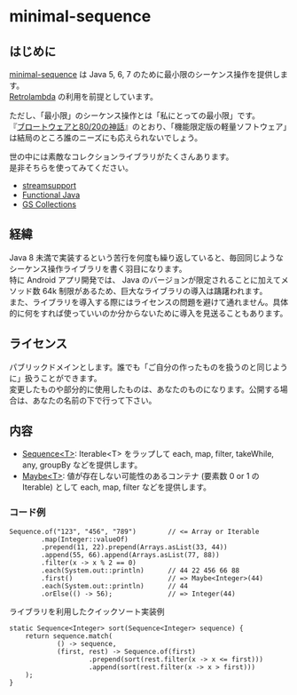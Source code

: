 # minimal-sequence

## はじめに

[minimal-sequence](https://github.com/luncheon/minimal-sequence-for-java/) は Java 5, 6, 7 のために最小限のシーケンス操作を提供します。<br>
[Retrolambda](https://github.com/orfjackal/retrolambda/) の利用を前提としています。

ただし、「最小限」のシーケンス操作とは「私にとっての最小限」です。<br>
『[ブロートウェアと80/20の神話](http://japanese.joelonsoftware.com/Articles/StrategyLetterIV.html)』のとおり、「機能限定版の軽量ソフトウェア」は結局のところ誰のニーズにも応えられないでしょう。

世の中には素敵なコレクションライブラリがたくさんあります。<br>
是非そちらを使ってみてください。

* [streamsupport](http://sourceforge.net/projects/streamsupport/)
* [Functional Java](http://www.functionaljava.org/)
* [GS Collections](https://github.com/goldmansachs/gs-collections/)


## 経緯

Java 8 未満で実装するという苦行を何度も繰り返していると、毎回同じようなシーケンス操作ライブラリを書く羽目になります。<br>
特に Android アプリ開発では、 Java のバージョンが限定されることに加えてメソッド数 64k 制限があるため、巨大なライブラリの導入は躊躇われます。<br>
また、ライブラリを導入する際にはライセンスの問題を避けて通れません。具体的に何をすれば使っていいのか分からないために導入を見送ることもあります。


## ライセンス

パブリックドメインとします。誰でも「ご自分の作ったものを扱うのと同じように」扱うことができます。<br>
変更したものや部分的に使用したものは、あなたのものになります。公開する場合は、あなたの名前の下で行って下さい。


## 内容

* [Sequence&lt;T&gt;](https://luncheon.github.io/minimal-sequence-for-java/javadoc/minimal/sequence/Sequence.html): Iterable&lt;T&gt; をラップして each, map, filter, takeWhile, any, groupBy などを提供します。
* [Maybe&lt;T&gt;](https://luncheon.github.io/minimal-sequence-for-java/javadoc/minimal/sequence/Maybe.html): 値が存在しない可能性のあるコンテナ (要素数 0 or 1 の Iterable) として each, map, filter などを提供します。

### コード例

```
Sequence.of("123", "456", "789")        // <= Array or Iterable
        .map(Integer::valueOf)
        .prepend(11, 22).prepend(Arrays.asList(33, 44))
        .append(55, 66).append(Arrays.asList(77, 88))
        .filter(x -> x % 2 == 0)
        .each(System.out::println)      // 44 22 456 66 88
        .first()                        // => Maybe<Integer>(44)
        .each(System.out::println)      // 44
        .orElse(() -> 56);              // => Integer(44)
```


ライブラリを利用したクイックソート実装例
```
static Sequence<Integer> sort(Sequence<Integer> sequence) {
    return sequence.match(
            () -> sequence,
            (first, rest) -> Sequence.of(first)
                    .prepend(sort(rest.filter(x -> x <= first)))
                    .append(sort(rest.filter(x -> x > first)))
    );
}
```
